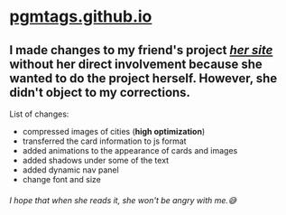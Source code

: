 # [pgmtags.github.io](https://pgmtags.github.io/)

## I made changes to my friend's project [*her site*](https://github.com/opasaskek/fold/tree/master) without her direct involvement because she wanted to do the project herself. However, she didn't object to my corrections.
List of changes:
* compressed images of cities (<b>high optimization</b>)
* transferred the card information to js format
* added animations to the appearance of cards and images
* added shadows under some of the text
* added dynamic nav panel
* change font and size
###### I hope that when she reads it, she won't be angry with me.😅
